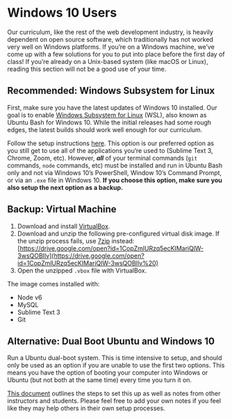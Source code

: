 # Windows 10 Users

Our curriculum, like the rest of the web development industry, is heavily dependent on open source software, which traditionally has not worked very well on Windows platforms. If you’re on a Windows machine, we’ve come up with a few solutions for you to put into place before the first day of class! If you’re already on a Unix-based system \(like macOS or Linux\), reading this section will not be a good use of your time.

## Recommended: Windows Subsystem for Linux

First, make sure you have the latest updates of Windows 10 installed. Our goal is to enable [Windows Subsystem for Linux](https://docs.microsoft.com/en-us/windows/wsl/faq) \(WSL\), also known as Ubuntu Bash for Windows 10. While the initial releases had some rough edges, the latest builds should work well enough for our curriculum.

Follow the setup instructions [here](https://www.howtogeek.com/249966/how-to-install-and-use-the-linux-bash-shell-on-windows-10/). This option is our preferred option as you still get to use all of the applications you’re used to \(Sublime Text 3, Chrome, Zoom, etc\). However, _**all**_ of your terminal commands \(`git` commands, `node` commands, etc\) must be installed and run in Ubuntu Bash only and not via Windows 10’s PowerShell, Window 10’s Command Prompt, or via an `.exe` file in Windows 10. **If you choose this option, make sure you also setup the next option as a backup.**

## Backup: Virtual Machine

1. Download and install [VirtualBox](https://www.virtualbox.org/wiki/Downloads).
2. Download and unzip the following pre-configured virtual disk image. If the unzip process fails, use [7zip](https://www.7-zip.org/) instead: [https://drive.google.com/open?id=1CopZmlURzq5ecKIMariQlW-3wsQOBlIv](https://drive.google.com/open?id=1CopZmlURzq5ecKIMariQlW-3wsQOBlIv%20)
3. Open the unzipped `.vbox` file with VirtualBox.

The image comes installed with:

* Node v6
* MySQL
* Sublime Text 3
* Git

## Alternative: Dual Boot Ubuntu and Windows 10

Run a Ubuntu dual-boot system. This is time intensive to setup, and should only be used as an option if you are unable to use the first two options. This means you have the option of booting your computer into Windows or Ubuntu \(but not both at the same time\) every time you turn it on.

[This document](https://docs.google.com/document/d/1jTk-tu1IeuztgLze8PFx5vRPVV-rwH8YqCC8hFT0VAM/) outlines the steps to set this up as well as notes from other instructors and students. Please feel free to add your own notes if you feel like they may help others in their own setup processes.



